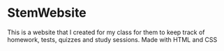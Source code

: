 # StemWebsite
This is a website that I created for my class for them to keep track of homework, tests, quizzes and study sessions. Made with HTML and CSS
